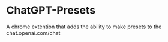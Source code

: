 # ChatGPT-Presets

A chrome extention that adds the ability to make presets to the chat.openai.com/chat

